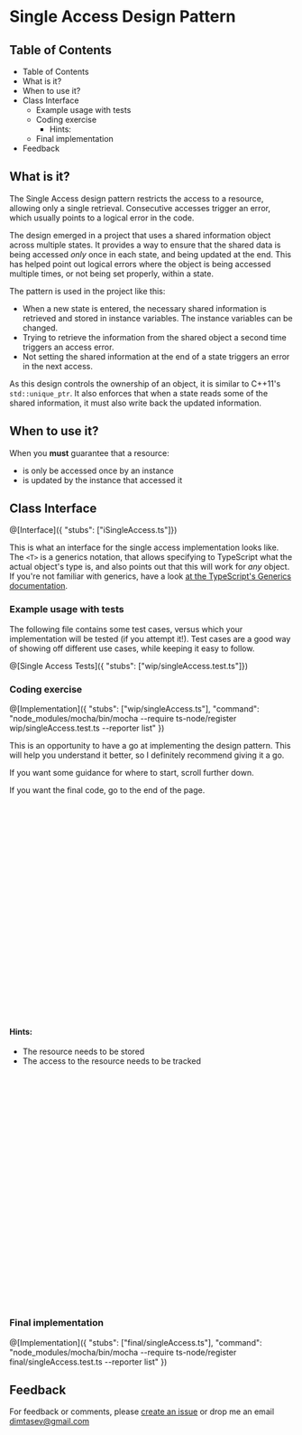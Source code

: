 # Single Access Design Pattern

## Table of Contents
- Table of Contents
- What is it?
- When to use it?
- Class Interface
    - Example usage with tests
    - Coding exercise
        - Hints:
    - Final implementation
- Feedback


## What is it?

The Single Access design pattern restricts the access to a resource, allowing only a single retrieval. Consecutive accesses trigger an error, which usually points to a logical error in the code.

The design emerged in a project that uses a shared information object across multiple states. It provides a way to ensure that the shared data is being accessed _only_ once in each state, and being updated at the end. This has helped point out logical errors where the object is being accessed multiple times, or not being set properly, within a state.

The pattern is used in the project like this:

- When a new state is entered, the necessary shared information is retrieved and stored in instance variables. The instance variables can be changed.
- Trying to retrieve the information from the shared object a second time triggers an access error.
- Not setting the shared information at the end of a state triggers an error in the next access.

As this design controls the ownership of an object, it is similar to C++11's `std::unique_ptr`. It also enforces that when a state reads some of the shared information, it must also write back the updated information.

## When to use it?

When you **must** guarantee that a resource:
- is only be accessed once by an instance
- is updated by the instance that accessed it

## Class Interface

@[Interface]({ "stubs": ["iSingleAccess.ts"]})

This is what an interface for the single access implementation looks like. The `<T>` is a generics notation, that allows specifying to TypeScript what the actual object's type is, and also points out that this will work for _any_ object. If you're not familiar with generics, have a look [at the TypeScript's Generics documentation](https://www.typescriptlang.org/docs/handbook/generics.html).

### Example usage with tests

The following file contains some test cases, versus which your implementation will be tested (if you attempt it!). Test cases are a good way of showing off different use cases, while keeping it easy to follow.

@[Single Access Tests]({ "stubs": ["wip/singleAccess.test.ts"]})

### Coding exercise

@[Implementation]({ "stubs": ["wip/singleAccess.ts"], "command": "node_modules/mocha/bin/mocha --require ts-node/register wip/singleAccess.test.ts --reporter list" })

This is an opportunity to have a go at implementing the design pattern. This will help you understand it better, so I definitely recommend giving it a go.

If you want some guidance for where to start, scroll further down. 

If you want the final code, go to the end of the page.
<br>
<br>
<br>
<br>
<br>
<br>
<br>
<br>
<br>
<br>
<br>
<br>
<br>
<br>
<br>
<br>
<br>
<br>
<br>
<br>
<br>
<br>
<br>
<br>

#### Hints:
- The resource needs to be stored
- The access to the resource needs to be tracked

<br>
<br>
<br>
<br>
<br>
<br>
<br>
<br>
<br>
<br>
<br>
<br>
<br>
<br>
<br>
<br>
<br>
<br>
<br>
<br>
<br>
<br>
<br>
<br>

### Final implementation
@[Implementation]({ "stubs": ["final/singleAccess.ts"], "command": "node_modules/mocha/bin/mocha --require ts-node/register final/singleAccess.test.ts --reporter list" })

## Feedback
For feedback or comments, please [create an issue](https://github.com/DTasev/playground-mIYV9kJ5/issues/new) or drop me an email [dimtasev@gmail.com](mailto:dimtasev@gmail.com?Subject=Single%20Access%20Playground%20Feedback)